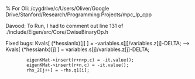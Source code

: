 % For Oli:
/cygdrive/c/Users/Oliver/Google Drive/Stanford/Research/Programming Projects/mpc_lp_cpp

Davood:
To Run, I had to
comment out line 131 of ./include/Eigen/src/Core/CwiseBinaryOp.h

Fixed bugs: 
Kvals[ (*hessianIx)[j] ] = -variables.s[j]/variables.z[j]-DELTA; -->
Kvals[ (*hessianIx)[j] ] = variables.s[j]/variables.z[j]-DELTA;

			eigenKMat->insert(r+n+p,c) = -it.value();	
			eigenKMat->insert(r+n,c) = -it.value();
	 		rhs_2[j++] = -rhs.q1[i]; 	

